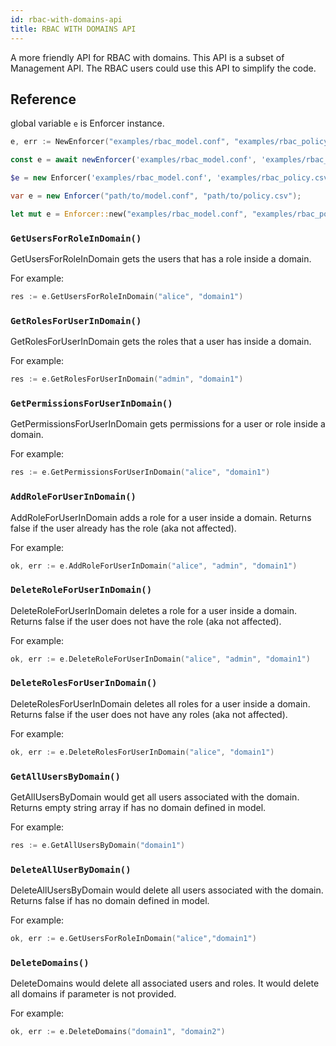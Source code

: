 ```yaml
---
id: rbac-with-domains-api
title: RBAC WITH DOMAINS API
---
```


A more friendly API for RBAC with domains. This API is a subset of Management API. The RBAC users could use this API to simplify the code. 

## Reference

global variable `e` is Enforcer instance.

<!--DOCUSAURUS_CODE_TABS-->

<!--Go-->
```go
e, err := NewEnforcer("examples/rbac_model.conf", "examples/rbac_policy.csv")
```

<!--Node.js-->
```typescript
const e = await newEnforcer('examples/rbac_model.conf', 'examples/rbac_policy.csv')
```

<!--PHP-->
```php
$e = new Enforcer('examples/rbac_model.conf', 'examples/rbac_policy.csv');
```

<!--.NET-->
```csharp
var e = new Enforcer("path/to/model.conf", "path/to/policy.csv");
```

<!--Rust-->
```rust
let mut e = Enforcer::new("examples/rbac_model.conf", "examples/rbac_policy.csv").await?;
```


<!--END_DOCUSAURUS_CODE_TABS-->

### `GetUsersForRoleInDomain()`

GetUsersForRoleInDomain gets the users that has a role inside a domain.

For example:

<!--DOCUSAURUS_CODE_TABS-->

<!--Go-->
```go
res := e.GetUsersForRoleInDomain("alice", "domain1")
```

<!--END_DOCUSAURUS_CODE_TABS-->

### `GetRolesForUserInDomain()`

GetRolesForUserInDomain gets the roles that a user has inside a domain.

For example:

<!--DOCUSAURUS_CODE_TABS-->

<!--Go-->
```go
res := e.GetRolesForUserInDomain("admin", "domain1")
```

<!--END_DOCUSAURUS_CODE_TABS-->

### `GetPermissionsForUserInDomain()`

GetPermissionsForUserInDomain gets permissions for a user or role inside a domain.

For example:

<!--DOCUSAURUS_CODE_TABS-->

<!--Go-->
```go
res := e.GetPermissionsForUserInDomain("alice", "domain1")
```

<!--END_DOCUSAURUS_CODE_TABS-->

### `AddRoleForUserInDomain()`

AddRoleForUserInDomain adds a role for a user inside a domain.
Returns false if the user already has the role (aka not affected).

For example:

<!--DOCUSAURUS_CODE_TABS-->

<!--Go-->
```go
ok, err := e.AddRoleForUserInDomain("alice", "admin", "domain1")
```

<!--END_DOCUSAURUS_CODE_TABS-->

### `DeleteRoleForUserInDomain()`

DeleteRoleForUserInDomain deletes a role for a user inside a domain.
Returns false if the user does not have the role (aka not affected).

For example:

<!--DOCUSAURUS_CODE_TABS-->

<!--Go-->
```go
ok, err := e.DeleteRoleForUserInDomain("alice", "admin", "domain1")
```

<!--END_DOCUSAURUS_CODE_TABS-->

### `DeleteRolesForUserInDomain()`

DeleteRolesForUserInDomain deletes all roles for a user inside a domain.
Returns false if the user does not have any roles (aka not affected).

For example:

<!--DOCUSAURUS_CODE_TABS-->

<!--Go-->
```go
ok, err := e.DeleteRolesForUserInDomain("alice", "domain1")
```

<!--END_DOCUSAURUS_CODE_TABS-->

### `GetAllUsersByDomain()`

GetAllUsersByDomain would get all users associated with the domain.
Returns empty string array if has no domain defined in model.

For example:

<!--DOCUSAURUS_CODE_TABS-->

<!--Go-->
```go
res := e.GetAllUsersByDomain("domain1")
```

<!--END_DOCUSAURUS_CODE_TABS-->

### `DeleteAllUserByDomain()`

DeleteAllUsersByDomain would delete all users associated with the domain.
Returns false if has no domain defined in model.

For example:

<!--DOCUSAURUS_CODE_TABS-->

<!--Go-->
```go
ok, err := e.GetUsersForRoleInDomain("alice","domain1")
```

<!--END_DOCUSAURUS_CODE_TABS-->

### `DeleteDomains()`

DeleteDomains would delete all associated users and roles.
It would delete all domains if parameter is not provided.

For example:

<!--DOCUSAURUS_CODE_TABS-->

<!--Go-->
```go
ok, err := e.DeleteDomains("domain1", "domain2")
```

<!--END_DOCUSAURUS_CODE_TABS-->

